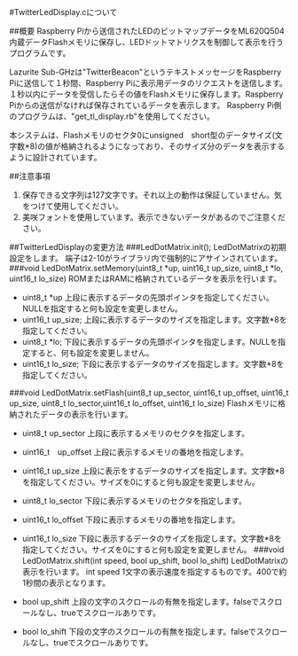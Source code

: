 #TwitterLedDisplay.cについて

##概要
Raspberry Piから送信されたLEDのビットマップデータをML620Q504内蔵データFlashメモリに保存し、LEDドットマトリクスを制御して表示を行うプログラムです。

Lazurite Sub-GHzは"TwitterBeacon"というテキストメッセージをRaspberry Piに送信して１秒間、Raspberry Piに表示用データのリクエストを送信します。１秒以内にデータを受信したらその値をFlashメモリに保存します。Raspberry Piからの送信がなければ保存されているデータを表示します。
Raspberry Pi側のプログラムは、"get_tl_display.rb"を使用してください。

本システムは、Flashメモリのセクタ0にunsigned　short型のデータサイズ(文字数*8)の値が格納されるようになっており、そのサイズ分のデータを表示するように設計されています。

##注意事項

 1. 保存できる文字列は127文字です。それ以上の動作は保証していません。気をつけて使用してください。
 2. 美咲フォントを使用しています。表示できないデータがあるのでご注意ください。

##TwitterLedDisplayの変更方法
###LedDotMatrix.init();
LedDotMatrixの初期設定をします。
端子は2-10がライブラリ内で強制的にアサインされています。
###void LedDotMatrix.setMemory(uint8_t *up, uint16_t up_size, uint8_t *lo, uint16_t lo_size)
ROMまたはRAMに格納されているデータを表示を行います。

  * uint8_t *up		上段に表示するデータの先頭ポインタを指定してください。NULLを指定すると何も設定を変更しません。
  * uint16_t up_size;		上段に表示するデータのサイズを指定します。文字数*8を指定してください。
  * uint8_t *lo;		下段に表示するデータの先頭ポインタを指定します。NULLを指定すると、何も設定を変更しません。
  * uint16_t lo_size;		下段に表示するデータのサイズを指定します。文字数*8を指定してください。

###void LedDotMatrix.setFlash(uint8_t up_sector, uint16_t up_offset, uint16_t up_size, uint8_t lo_sector,uint16_t lo_offset, uint16_t lo_size)
Flashメモリに格納されたデータの表示を行います。

 * uint8_t up_sector	上段に表示するメモリのセクタを指定します。
 * uint16_t　up_offset	上段に表示するメモリの番地を指定します。
 * uint16_t up_size	上段に表示をするデータのサイズを指定します。文字数*8を指定してください。サイズを0にすると何も設定を変更しません。
 * uint8_t lo_sector	下段に表示するメモリのセクタを指定します。
 * uint16_t lo_offset	下段に表示するメモリの番地を指定します。
 * uint16_t lo_size	下段に表示するデータのサイズを指定します。文字数*8を指定してください。サイズを0にすると何も設定を変更しません。
###void LedDotMatrix.shift(int speed, bool up_shift, bool lo_shift)
LedDotMatrixの表示を行います。
int speed	1文字の表示速度を指定するものです。400で約1秒間の表示となります。

 * bool up_shift	上段の文字のスクロールの有無を指定します。falseでスクロールなし、trueでスクロールありです。
 * bool lo_shift	下段の文字のスクロールの有無を指定します。falseでスクロールなし、trueでスクロールありです。
